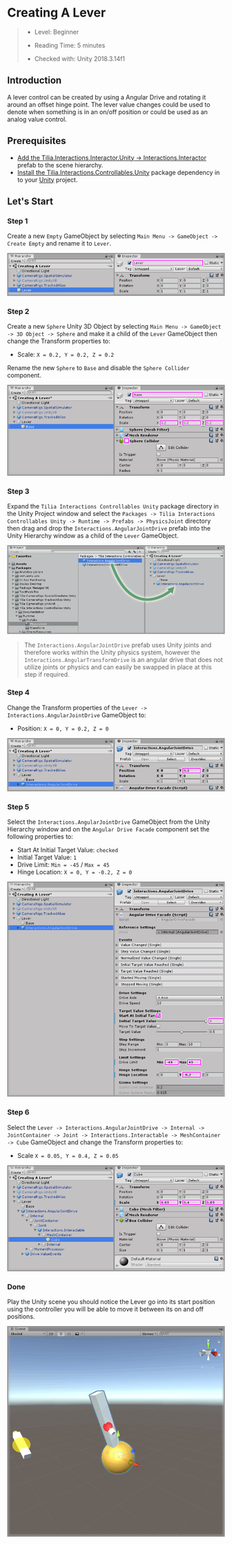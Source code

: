 # Creating A Lever

> * Level: Beginner
> 
> * Reading Time: 5 minutes
> 
> * Checked with: Unity 2018.3.14f1

## Introduction

A lever control can be created by using a Angular Drive and rotating it around an offset hinge point. The lever value changes could be used to denote when something is in an on/off position or could be used as an analog value control.

## Prerequisites

* [Add the Tilia.Interactions.Interactor.Unity -> Interactions.Interactor] prefab to the scene hierarchy.
* [Install the Tilia.Interactions.Controllables.Unity] package dependency in to your [Unity] project.

## Let's Start

### Step 1

Create a new `Empty` GameObject by selecting `Main Menu -> GameObject -> Create Empty` and rename it to `Lever`.

![Create Lever GameObject](assets/images/CreateLeverGameObject.png)

### Step 2

Create a new `Sphere` Unity 3D Object by selecting `Main Menu -> GameObject -> 3D Object -> Sphere` and make it a child of the `Lever` GameObject then change the Transform properties to:

* Scale: `X = 0.2, Y = 0.2, Z = 0.2`

Rename the new `Sphere` to `Base` and disable the `Sphere Collider` component.

![Create Base GameObject](assets/images/CreateBaseSphere.png)

### Step 3

Expand the `Tilia Interactions Controllables Unity` package directory in the Unity Project window and select the `Packages -> Tilia Interactions Controllables Unity -> Runtime -> Prefabs -> PhysicsJoint` directory then drag and drop the `Interactions.AngularJointDrive` prefab into the Unity Hierarchy window as a child of the `Lever` GameObject.

![Add AngularJointDrive](assets/images/AddAngularJointDrive.png)

> The `Interactions.AngularJointDrive` prefab uses Unity joints and therefore works within the Unity physics system, however the `Interactions.AngularTransformDrive` is an angular drive that does not utilize joints or physics and can easily be swapped in place at this step if required.

### Step 4

Change the Transform properties of the `Lever -> Interactions.AngularJointDrive` GameObject to:

* Position: `X = 0, Y = 0.2, Z = 0`

![Add AngularJointDrive](assets/images/ChangeAngularJointDrivePosition.png)

### Step 5

Select the `Interactions.AngularJointDrive` GameObject from the Unity Hierarchy window and on the `Angular Drive Facade` component set the following properties to:

* Start At Initial Target Value: `checked`
* Initial Target Value: `1`
* Drive Limit: `Min = -45` / `Max = 45`
* Hinge Location: `X = 0, Y = -0.2, Z = 0`

![Configure Angular Joint Drive](assets/images/ConfigureAngularJointDrive.png)

### Step 6

Select the `Lever -> Interactions.AngularJointDrive -> Internal -> JointContainer -> Joint -> Interactions.Interactable -> MeshContainer -> Cube` GameObject and change the Transform properties to:

* Scale `X = 0.05, Y = 0.4, Z = 0.05`

![Change Mesh Container](assets/images/ChangeMeshContainer.png)

### Done

Play the Unity scene you should notice the Lever go into its start position using the controller you will be able to move it between its on and off positions.

![Pulling The Lever In The Unity Scene](assets/images/PullingTheLeverInTheUnityScene.png)

[Add the Tilia.Interactions.Interactor.Unity -> Interactions.Interactor]: https://github.com/ExtendRealityLtd/Tilia.Interactions.Interactables.Unity/tree/master/Documentation/HowToGuides/AddingAnInteractor/README.md
[Install the Tilia.Interactions.Controllables.Unity]: ../Installation/README.md 
[Unity]: https://unity3d.com